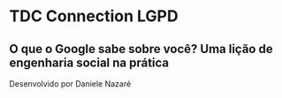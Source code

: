 # TDC Connection LGPD

## O que o Google sabe sobre você? Uma lição de engenharia social na prática

Desenvolvido por Daniele Nazaré
